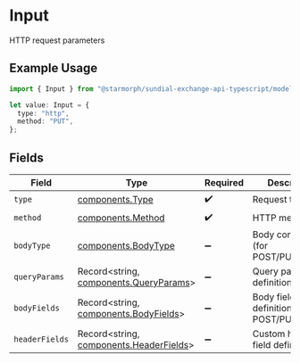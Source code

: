 # Input

HTTP request parameters

## Example Usage

```typescript
import { Input } from "@starmorph/sundial-exchange-api-typescript/models/components";

let value: Input = {
  type: "http",
  method: "PUT",
};
```

## Fields

| Field                                                                              | Type                                                                               | Required                                                                           | Description                                                                        |
| ---------------------------------------------------------------------------------- | ---------------------------------------------------------------------------------- | ---------------------------------------------------------------------------------- | ---------------------------------------------------------------------------------- |
| `type`                                                                             | [components.Type](../../models/components/type.md)                                 | :heavy_check_mark:                                                                 | Request type                                                                       |
| `method`                                                                           | [components.Method](../../models/components/method.md)                             | :heavy_check_mark:                                                                 | HTTP method                                                                        |
| `bodyType`                                                                         | [components.BodyType](../../models/components/bodytype.md)                         | :heavy_minus_sign:                                                                 | Body content type (for POST/PUT/PATCH)                                             |
| `queryParams`                                                                      | Record<string, [components.QueryParams](../../models/components/queryparams.md)>   | :heavy_minus_sign:                                                                 | Query parameter definitions                                                        |
| `bodyFields`                                                                       | Record<string, [components.BodyFields](../../models/components/bodyfields.md)>     | :heavy_minus_sign:                                                                 | Body field definitions (for POST/PUT/PATCH)                                        |
| `headerFields`                                                                     | Record<string, [components.HeaderFields](../../models/components/headerfields.md)> | :heavy_minus_sign:                                                                 | Custom header field definitions                                                    |